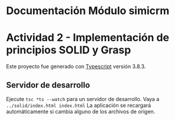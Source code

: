 # Documentación Módulo simicrm

# Actividad 2 - Implementación de principios SOLID y Grasp

Este proyecto fue generado con [Typescript](https://www.typescriptlang.org/) versión 3.8.3.

## Servidor de desarrollo

Ejecute `tsc *ts --watch` para un servidor de desarrollo. Vaya a `../solid/index.html index.html` La aplicación se recargará automáticamente si cambia alguno de los archivos de origen.
